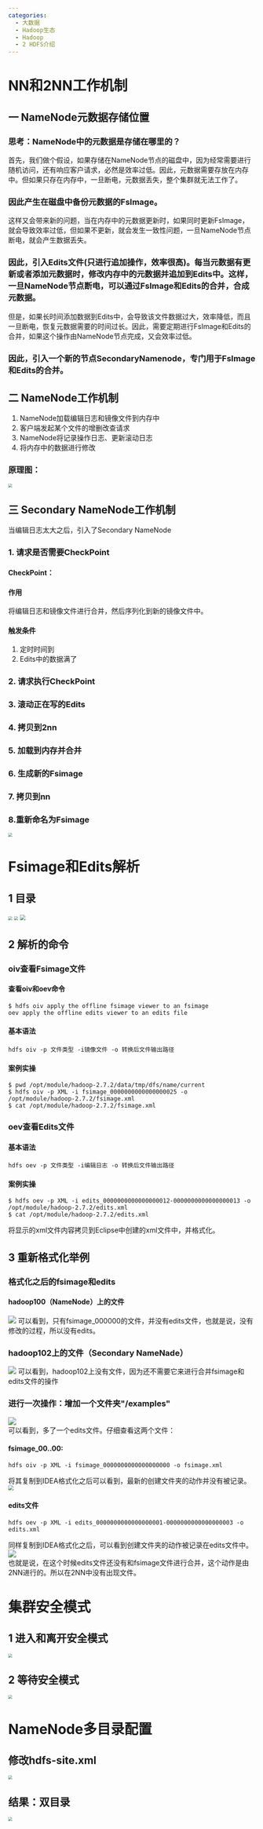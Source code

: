 ```yaml
---
categories:
  - 大数据
  - Hadoop生态
  - Hadoop
  - 2 HDFS介绍
---
```

# NN和2NN工作机制

## 一 NameNode元数据存储位置

### 思考：NameNode中的元数据是存储在哪里的？

首先，我们做个假设，如果存储在NameNode节点的磁盘中，因为经常需要进行随机访问，还有响应客户请求，必然是效率过低。因此，元数据需要存放在内存中。但如果只存在内存中，一旦断电，元数据丢失，整个集群就无法工作了。    

### 因此产生在磁盘中备份元数据的FsImage。  

这样又会带来新的问题，当在内存中的元数据更新时，如果同时更新FsImage，就会导致效率过低，但如果不更新，就会发生一致性问题，一旦NameNode节点断电，就会产生数据丢失。 

### 因此，引入Edits文件(只进行追加操作，效率很高)。每当元数据有更新或者添加元数据时，修改内存中的元数据并追加到Edits中。这样，一旦NameNode节点断电，可以通过FsImage和Edits的合并，合成元数据。  

但是，如果长时间添加数据到Edits中，会导致该文件数据过大，效率降低，而且一旦断电，恢复元数据需要的时间过长。因此，需要定期进行FsImage和Edits的合并，如果这个操作由NameNode节点完成，又会效率过低。

### 因此，引入一个新的节点SecondaryNamenode，专门用于FsImage和Edits的合并。 

## 二 NameNode工作机制

1. NameNode加载编辑日志和镜像文件到内存中
2. 客户端发起某个文件的增删改查请求
3. NameNode将记录操作日志、更新滚动日志
4. 将内存中的数据进行修改

### 原理图：

<img src="https://coachhe.oss-cn-shenzhen.aliyuncs.com/Hadoop/20201210182339.png" style="zoom:50%;" />



## 三 Secondary NameNode工作机制

当编辑日志太大之后，引入了Secondary NameNode

### 1. 请求是否需要CheckPoint  

#### CheckPoint：   

#### 作用

将编辑日志和镜像文件进行合并，然后序列化到新的镜像文件中。

#### 触发条件

1) 定时时间到
2) Edits中的数据满了

### 2. 请求执行CheckPoint

### 3. 滚动正在写的Edits

### 4. 拷贝到2nn

### 5. 加载到内存并合并

### 6. 生成新的Fsimage

### 7. 拷贝到nn

### 8.重新命名为Fsimage

<img src="https://coachhe.oss-cn-shenzhen.aliyuncs.com/Hadoop/20201210182608.png" style="zoom:50%;" />



# Fsimage和Edits解析

## 1 目录

<img src="https://coachhe.oss-cn-shenzhen.aliyuncs.com/Hadoop/20201210183305.png" style="zoom:50%;" />

<img src="https://coachhe.oss-cn-shenzhen.aliyuncs.com/Hadoop/20201210183325.png" style="zoom:50%;" />

<img src="https://coachhe.oss-cn-shenzhen.aliyuncs.com/Hadoop/20201210183409.png" style="zoom: 67%;" />

## 2 解析的命令

### oiv查看Fsimage文件 

#### 查看oiv和oev命令 

```shell
$ hdfs oiv apply the offline fsimage viewer to an fsimage 
oev apply the offline edits viewer to an edits file 
```

#### 基本语法 

```
hdfs oiv -p 文件类型 -i镜像文件 -o 转换后文件输出路径
```

#### 案例实操 

```
$ pwd /opt/module/hadoop-2.7.2/data/tmp/dfs/name/current 
$ hdfs oiv -p XML -i fsimage_0000000000000000025 -o /opt/module/hadoop-2.7.2/fsimage.xml 
$ cat /opt/module/hadoop-2.7.2/fsimage.xml 
```

### oev查看Edits文件 

#### 基本语法 

```
hdfs oev -p 文件类型 -i编辑日志 -o 转换后文件输出路径 
```

#### 案例实操 

```
$ hdfs oev -p XML -i edits_0000000000000000012-0000000000000000013 -o /opt/module/hadoop-2.7.2/edits.xml 
$ cat /opt/module/hadoop-2.7.2/edits.xml 
```

将显示的xml文件内容拷贝到Eclipse中创建的xml文件中，并格式化。



## 3 重新格式化举例

### 格式化之后的fsimage和edits

#### hadoop100（NameNode）上的文件

![](https://coachhe.oss-cn-shenzhen.aliyuncs.com/Hadoop/20201210183848.png)
可以看到，只有fsimage_000000的文件，并没有edits文件，也就是说，没有修改的过程，所以没有edits。

### hadoop102上的文件（Secondary NameNade）

![](https://coachhe.oss-cn-shenzhen.aliyuncs.com/Hadoop/20201210183916.png)
可以看到，hadoop102上没有文件，因为还不需要它来进行合并fsimage和edits文件的操作

### 进行一次操作：增加一个文件夹"/examples"

![](https://coachhe.oss-cn-shenzhen.aliyuncs.com/Hadoop/20201210183931.png)   
可以看到，多了一个edits文件。仔细查看这两个文件：

#### fsimage_00..00:

```
hdfs oiv -p XML -i fsimage_0000000000000000000 -o fsimage.xml
```

将其复制到IDEA格式化之后可以看到，最新的创建文件夹的动作并没有被记录。
<img src="https://coachhe.oss-cn-shenzhen.aliyuncs.com/Hadoop/20201210183958.png" style="zoom:67%;" />

#### edits文件

```
hdfs oev -p XML -i edits_0000000000000000001-0000000000000000003 -o edits.xml
```

同样复制到IDEA格式化之后，可以看到创建文件夹的动作被记录在edits文件中。
![](https://coachhe.oss-cn-shenzhen.aliyuncs.com/Hadoop/20201210184015.png) 			
也就是说，在这个时候edits文件还没有和fsimage文件进行合并，这个动作是由2NN进行的。所以在2NN中没有出现文件。

# 集群安全模式

## 1 进入和离开安全模式

<img src="https://coachhe.oss-cn-shenzhen.aliyuncs.com/Hadoop/20201210184046.png" style="zoom:50%;" />

## 2 等待安全模式

<img src="https://coachhe.oss-cn-shenzhen.aliyuncs.com/Hadoop/20201210184111.png" style="zoom:50%;" />



# NameNode多目录配置

## 修改hdfs-site.xml

<img src="https://pic.downk.cc/item/5fc7845b394ac52378b4e7b2.png" style="zoom:50%;" />

## 结果：双目录

<img src="https://pic.downk.cc/item/5fc7845b394ac52378b4e7a9.png" style="zoom:50%;" />

